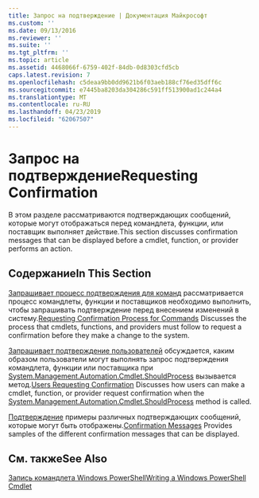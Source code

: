 ```yaml
---
title: Запрос на подтверждение | Документация Майкрософт
ms.custom: ''
ms.date: 09/13/2016
ms.reviewer: ''
ms.suite: ''
ms.tgt_pltfrm: ''
ms.topic: article
ms.assetid: 4468066f-6759-402f-84db-0d8303cfd5cb
caps.latest.revision: 7
ms.openlocfilehash: c5deaa9bb0dd9621b6f03aeb188cf76ed35dff6c
ms.sourcegitcommit: e7445ba8203da304286c591ff513900ad1c244a4
ms.translationtype: MT
ms.contentlocale: ru-RU
ms.lasthandoff: 04/23/2019
ms.locfileid: "62067507"
---
```

# <a name="requesting-confirmation"></a><span data-ttu-id="1a190-102">Запрос на подтверждение</span><span class="sxs-lookup"><span data-stu-id="1a190-102">Requesting Confirmation</span></span>

<span data-ttu-id="1a190-103">В этом разделе рассматриваются подтверждающих сообщений, которые могут отображаться перед командлета, функции, или поставщик выполняет действие.</span><span class="sxs-lookup"><span data-stu-id="1a190-103">This section discusses confirmation messages that can be displayed before a cmdlet, function, or provider performs an action.</span></span>

## <a name="in-this-section"></a><span data-ttu-id="1a190-104">Содержание</span><span class="sxs-lookup"><span data-stu-id="1a190-104">In This Section</span></span>

<span data-ttu-id="1a190-105">[Запрашивает процесс подтверждения для команд](./requesting-confirmation-from-cmdlets.md) рассматривается процесс командлеты, функции и поставщиков необходимо выполнить, чтобы запрашивать подтверждение перед внесением изменений в систему.</span><span class="sxs-lookup"><span data-stu-id="1a190-105">[Requesting Confirmation Process for Commands](./requesting-confirmation-from-cmdlets.md) Discusses the process that cmdlets, functions, and providers must follow to request a confirmation before they make a change to the system.</span></span>

<span data-ttu-id="1a190-106">[Запрашивает подтверждение пользователей](./users-requesting-confirmation.md) обсуждается, каким образом пользователи могут выполнять запрос подтверждения командлета, функции или поставщика при [System.Management.Automation.Cmdlet.ShouldProcess](/dotnet/api/System.Management.Automation.Cmdlet.ShouldProcess) вызывается метод.</span><span class="sxs-lookup"><span data-stu-id="1a190-106">[Users Requesting Confirmation](./users-requesting-confirmation.md) Discusses how users can make a cmdlet, function, or provider request confirmation when the [System.Management.Automation.Cmdlet.ShouldProcess](/dotnet/api/System.Management.Automation.Cmdlet.ShouldProcess) method is called.</span></span>

<span data-ttu-id="1a190-107">[Подтверждение](./confirmation-messages.md) примеры различных подтверждающих сообщений, которые могут быть отображены.</span><span class="sxs-lookup"><span data-stu-id="1a190-107">[Confirmation Messages](./confirmation-messages.md) Provides samples of the different confirmation messages that can be displayed.</span></span>

## <a name="see-also"></a><span data-ttu-id="1a190-108">См. также</span><span class="sxs-lookup"><span data-stu-id="1a190-108">See Also</span></span>

[<span data-ttu-id="1a190-109">Запись командлета Windows PowerShell</span><span class="sxs-lookup"><span data-stu-id="1a190-109">Writing a Windows PowerShell Cmdlet</span></span>](./writing-a-windows-powershell-cmdlet.md)
